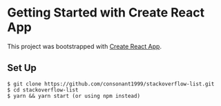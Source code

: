 # Getting Started with Create React App

This project was bootstrapped with [Create React App](https://github.com/facebook/create-react-app).

## Set Up
```
$ git clone https://github.com/consonant1999/stackoverflow-list.git
$ cd stackoverflow-list
$ yarn && yarn start (or using npm instead)
```

